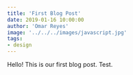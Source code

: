 ```yaml
---
title: 'First Blog Post'
date: 2019-01-16 10:00:00
author: 'Omar Reyes'
image: '../../../images/javascript.jpg'
tags:
- design
---
```


Hello! This is our first blog post. Test.